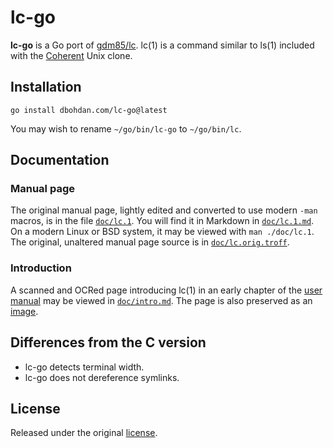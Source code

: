 # lc-go

**lc-go** is a Go port of [gdm85/lc](https://github.com/gdm85/lc).
lc(1) is a command similar to ls(1) included with the [Coherent](https://en.wikipedia.org/wiki/Coherent_(operating_system)) Unix clone.

## Installation

```shell
go install dbohdan.com/lc-go@latest
```

You may wish to rename `~/go/bin/lc-go` to `~/go/bin/lc`.

## Documentation

### Manual page

The original manual page, lightly edited and converted to use modern `-man` macros, is in the file [`doc/lc.1`](doc/lc.1).
You will find it in Markdown in [`doc/lc.1.md`](doc/lc.1.md).
On a modern Linux or BSD system, it may be viewed with `man ./doc/lc.1`.
The original, unaltered manual page source is in [`doc/lc.orig.troff`](doc/lc.orig.troff).

### Introduction

A scanned and OCRed page introducing lc(1) in an early chapter of the [user manual](https://archive.org/details/CoherentMan/page/n48/mode/1up) may be viewed in [`doc/intro.md`](doc/intro.md).
The page is also preserved as an [image](doc/intro.png).

## Differences from the C version

- lc-go detects terminal width.
- lc-go does not dereference symlinks.

## License

Released under the original [license](LICENSE.md).
